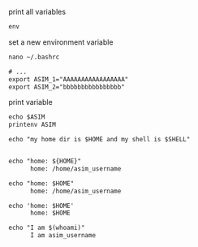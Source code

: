 print all variables
```txt
env
```


set a new environment variable
```txt
nano ~/.bashrc

# ...
export ASIM_1="AAAAAAAAAAAAAAAAA"
export ASIM_2="bbbbbbbbbbbbbbbb"
```


print variable
```txt
echo $ASIM
printenv ASIM

echo "my home dir is $HOME and my shell is $SHELL"


echo "home: ${HOME}"
      home: /home/asim_username

echo "home: $HOME"
      home: /home/asim_username

echo 'home: $HOME'
      home: $HOME

echo "I am $(whoami)"
      I am asim_username
```
